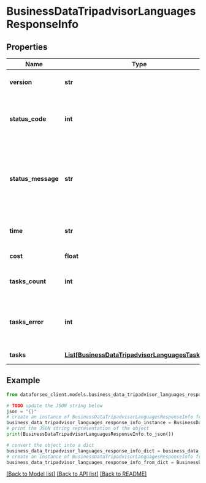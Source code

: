 # BusinessDataTripadvisorLanguagesResponseInfo


## Properties

Name | Type | Description | Notes
------------ | ------------- | ------------- | -------------
**version** | **str** | the current version of the API | [optional] 
**status_code** | **int** | general status code you can find the full list of the response codes here | [optional] 
**status_message** | **str** | general informational message you can find the full list of general informational messages here | [optional] 
**time** | **str** | total execution time, seconds | [optional] 
**cost** | **float** | total tasks cost, USD | [optional] 
**tasks_count** | **int** | the number of tasks in the tasks array | [optional] 
**tasks_error** | **int** | the number of tasks in the tasks array returned with an error | [optional] 
**tasks** | [**List[BusinessDataTripadvisorLanguagesTaskInfo]**](BusinessDataTripadvisorLanguagesTaskInfo.md) | array of tasks | [optional] 

## Example

```python
from dataforseo_client.models.business_data_tripadvisor_languages_response_info import BusinessDataTripadvisorLanguagesResponseInfo

# TODO update the JSON string below
json = "{}"
# create an instance of BusinessDataTripadvisorLanguagesResponseInfo from a JSON string
business_data_tripadvisor_languages_response_info_instance = BusinessDataTripadvisorLanguagesResponseInfo.from_json(json)
# print the JSON string representation of the object
print(BusinessDataTripadvisorLanguagesResponseInfo.to_json())

# convert the object into a dict
business_data_tripadvisor_languages_response_info_dict = business_data_tripadvisor_languages_response_info_instance.to_dict()
# create an instance of BusinessDataTripadvisorLanguagesResponseInfo from a dict
business_data_tripadvisor_languages_response_info_from_dict = BusinessDataTripadvisorLanguagesResponseInfo.from_dict(business_data_tripadvisor_languages_response_info_dict)
```
[[Back to Model list]](../README.md#documentation-for-models) [[Back to API list]](../README.md#documentation-for-api-endpoints) [[Back to README]](../README.md)


